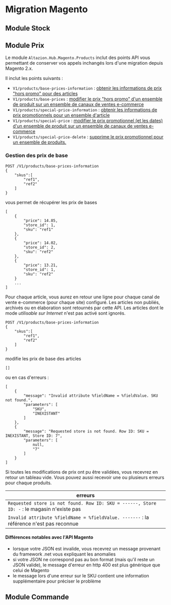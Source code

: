 # Migration Magento

## Module Stock

## Module Prix 

Le module `Altazion.Hub.Magento.Products` inclut des points API vous permettant de conserver vos appels inchangés lors d'une migration depuis Magento 2.x.

Il inclut les points suivants :

* `V1/products/base-prices-information` : [obtenir les informations de prix "hors promo" pour des articles](https://devdocs.magento.com/redoc/2.2/#tag/productsbase-prices)
* `V1/products/base-prices` : [modifier le prix "hors promo" d'un ensemble de produit sur un ensemble de canaux de ventes e-commerce](https://devdocs.magento.com/redoc/2.2/#tag/productsbase-prices-information)
* `V1/products/special-price-information` : [obtenir les informations de prix promotionnels pour un ensemble d'article](https://devdocs.magento.com/redoc/2.2/#tag/productsspecial-price-information)
* `V1/products/special-price` : [modifier le prix promotionnel (et les dates) d'un ensemble de produit sur un ensemble de canaux de ventes e-commerce](https://devdocs.magento.com/redoc/2.2/#tag/productsspecial-price)
* `V1/products/special-price-delete` : [supprime le prix promotionnel pour un ensemble de produits.](https://devdocs.magento.com/redoc/2.2/#tag/productsspecial-price-delete)

### Gestion des prix de base

```text
POST /V1/products/base-prices-information
{ 
    "skus":[
        "ref1",
        "ref2"
    ]
}
```
vous permet de récupérer les prix de bases
```text
[
    {
        "price": 14.85,
        "store_id": 1,
        "sku": "ref1"
    },
    {
        "price": 14.02,
        "store_id": 2,
        "sku": "ref2"
    },
    {
        "price": 13.21,
        "store_id": 1,
        "sku": "ref2"
    }
    ...
]
```

Pour chaque article, vous aurez en retour une ligne pour chaque canal de vente  e-commerce (pour chaque site) configuré. Les articles non publiés, archivés ou en élaboration sont retournés par cette API. Les articles dont le mode _utilisable sur Internet_ n'est pas activé sont ignorés.

```text
POST /V1/products/base-prices-information
{ 
    "skus":[
        "ref1",
        "ref2"
    ]
}
```
modifie les prix de base des articles
```text
[]
```
ou en cas d'erreurs :
```text
[
    {
        "message": "Invalid attribute %fieldName = %fieldValue. SKU not found.",
        "parameters": [
            "SKU",
            "INEXISTANT"
        ]
    },
    {
        "message": "Requested store is not found. Row ID: SKU = INEXISTANT, Store ID: 7",
        "parameters": [
            null,
            "7"
        ]
    }
]
```

Si toutes les modifications de prix ont pu être validées, vous recevrez en retour un tableau vide. Vous pouvez aussi recevoir une ou plusieurs erreurs pour chaque produits.

|erreurs|
|---|
|`Requested store is not found. Row ID: SKU = ------, Store ID: -` : le magasin n'existe pas|
|`Invalid attribute %fieldName = %fieldValue. -------` : la référence n'est pas reconnue|

#### Différences notables avec l'API Magento

* lorsque votre JSON est invalide, vous recevrez un message provenant du framework .net vous expliquant les anomalies
* si votre JSON ne correspond pas au bon format (mais qu'il reste un JSON valide), le message d'erreur en http 400 est plus générique que celui de Magento
* le message lors d'une erreur sur le SKU contient une information supplémentaire pour préciser le problème

## Module Commande